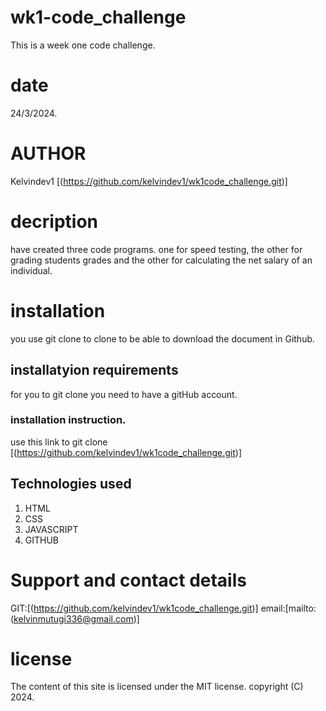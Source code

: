 # wk1-code_challenge

This is a week one code challenge.

# date

24/3/2024.

# AUTHOR

Kelvindev1 [(https://github.com/kelvindev1/wk1code_challenge.git)]

# decription

have created three code programs. one for speed testing, the other for grading students grades and the other for calculating the net salary of an individual.

# installation

you use git clone to clone to be able to download the document in Github.

## installatyion requirements

for you to git clone you need to have a gitHub account.

### installation instruction.

use this link to git clone [(https://github.com/kelvindev1/wk1code_challenge.git)]

## Technologies used

1. HTML
1. CSS
1. JAVASCRIPT
1. GITHUB

# Support and contact details

GIT:[(https://github.com/kelvindev1/wk1code_challenge.git)]
email:[mailto:(kelvinmutugi336@gmail.com)]

# license

The content of this site is licensed under the MIT license.
copyright (C) 2024.
